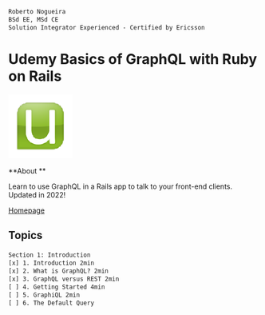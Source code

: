 ```
Roberto Nogueira  
BSd EE, MSd CE
Solution Integrator Experienced - Certified by Ericsson
```
# Udemy Basics of GraphQL with Ruby on Rails

![udemy image](images/udemy.png)

**About **

Learn to use GraphQL in a Rails app to talk to your front-end clients. Updated in 2022!

[Homepage](https://justworks.udemy.com/course/basics-of-graphql-with-ruby-on-rails/learn/lecture/8563962#overview)

## Topics
```
Section 1: Introduction
[x] 1. Introduction 2min
[x] 2. What is GraphQL? 2min
[x] 3. GraphQL versus REST 2min
[ ] 4. Getting Started 4min
[ ] 5. GraphiQL 2min
[ ] 6. The Default Query
```

